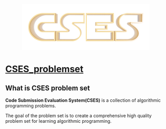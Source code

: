  <p align="center">
  <img src="https://github.com/Abdelrhman-Sayed70/CSES_problemset_solution/blob/main/Logo%20.png" />
</p>

# [CSES_problemset](https://cses.fi/problemset/list/)        
## What is **CSES problem set**
**Code Submission Evaluation System(CSES)** is a collection of algorithmic programming problems.

The goal of the problem set is to create a comprehensive high quality problem set for learning algorithmic programming. 


